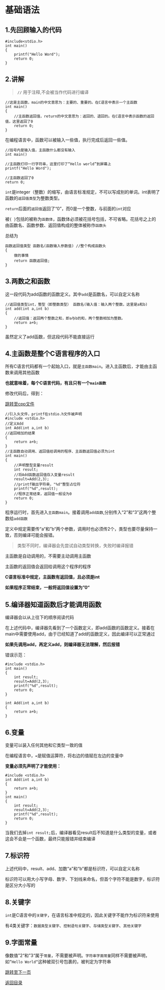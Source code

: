 # 基础语法

## 1.先回顾输入的代码

```
#include<stdio.h>
int main()
{
	printf("Hello Word");
	return 0;
}
```

## 2.讲解

>**`//`** 用于注释,不会被当作代码进行编译

```
//这是主函数，main的中文意思为：主要的、重要的。在C语言中表示一个主函数
int main()
{
    //主函数返回值，return的中文意思为：返回的、退回的。在C语言中表示函数的返回值，这里返回了0
    return 0;
}
```
在编程语言中，函数可以被输入一些值，执行完成后返回一些值。

```
//括号内是输入值，主函数什么都没有输入
int main()
```

```
//主函数打印一行字符串，这里打印了“Hello world”到屏幕上
printf("Hello Word");
```
```
//主函数返回了0
return 0;
```
`int`是integer（整数）的缩写，由语言标准规定，不可以写成别的单词。int表明了函数的`返回值类型`为整数类型。

`return`后面的`返回值`返回了“0”，而0是一个整数，与前面的`int`对应

被`{ }`包括的被称为`函数体`，函数体必须被花括号包括，不可省略。花括号之上的由函数名、函数参数、返回值构成的整体被称作`函数头`

总结为

```
函数返回值类型 函数名(函数输入参数值) //整个构成函数头
{
    做的事情
    return 函数返回值;
}
```
## 3.两数之和函数

这一段代码为add函数的函数定义。其中`add`是函数名，可以自定义名称

```
//返回值类型int，整型（即整数类型） 函数名(输入值：输入两个整数，这里是a和b)
int add(int a,int b)
{
    //返回值：返回两个整数之和，即a与b的和，两个整数相加为整数。
    return a+b; 
}
```

虽然定义了add函数，但这段代码不能直接运行

## 4.主函数是整个C语言程序的入口

所有C语言代码都有一个起始入口，就是`主函数main`。进入主函数后，才能由主函数来调用其他函数

**也就意味着，每个C语言代码，有且只有一个`main函数`**

修改代码后，得到：

[跳转至cpp文件](https://github.com/GuangYu-yu/Learn-C-language-from-scratch/blob/main/cpp%E6%96%87%E4%BB%B6/Add.cpp)

```
//引入头文件，printf在stdio.h文件被声明
#include <stdio.h>
//定义Add
int Add(int a,int b)
//返回相加的结果
{
	return a+b;
}
//主函数自动调用、返回值给调用的程序、主函数返回值必须为int
int main()
{
	//声明整型变量result
	int result;
	//将Add函数返回值存入变量result
	result=Add(2,3);
	//printf输出字符串，"%d"整型占位符
	printf("%d",result);
	//程序正常结束，返回值一般设为0
	return 0;
}
```

程序运行时，首先进入`主函数main`。接着调用`add函数`,分别传入“2”和“3”这两个整数给`add函数`

定义中规定需要传“a“和”b“两个参数，调用时也必须传2个，类型也要尽量保持一致，否则编译可能会报错。

>类型不同时，编译器会先尝试自动类型转换，失败时编译报错

主函数是自动调用的，不需要主动调用主函数

主函数的返回值会返回给调用这个程序的程序

**C语言标准中规定，主函数有返回值，且必须是int**

**如果程序正常结束，一般将返回值设置为”0“**

## 5.编译器知道函数后才能调用函数

编译器会以从上往下的顺序阅读代码

在上述代码中，编译器先看到了一个函数定义，即add函数的函数定义。接着在main中需要使用add，由于已经知道了add的函数定义，因此编译可以正常通过

**如果先调用add，再定义add，则编译器无法理解，然后报错**

错误示范：

```
#include <stdio.h>
int main()
{
	int result;
	result=Add(2,3);
	printf("%d",result);
	return 0;
}

int Add(int a,int b)
{
	return a+b;
}
```

## 6.变量

变量可以装入任何其他和它类型一致的值

在编程语言中，`=`是赋值运算符，将右边的值赋在左边的变量中

**变量必须先声明了才能使用：**

```
#include <stdio.h>
int Add(int a,int b)
{
	return a+b;
}
int main()
{
	int result;
	result=Add(2,3);
	printf("%d",result);
	return 0;
}
```

当我们去掉`int result;`后，编译器看见result后不知道是什么类型的变量，或者这会不会是一个函数，最终只能报错并结束编译

## 7.标识符
上述代码中，result、add、加数“a”和“b”都是标识符，可以自定义名称

标识符可以用大小写字母、数字、下划线来命名，但首个字符不能是数字，标识符是区分大小写的

## 8.关键字

`int`是C语言中的`关键字`，在语言标准中规定的，因此关键字不能作为标识符来使用

有4类关键字：`数据类型关键字`、`控制语句关键字`、`存储类型关键字`、`其他关键字`

## 9.字面常量

像数值”2“和”3“属于`常量`，不需要被声明。`字符串字面常量`同样不需要被声明，如`”Hello World“`这种被双引号包裹的，被判定为字符串

[跳转至下一页](https://github.com/GuangYu-yu/Learn-C-language-from-scratch/blob/main/%E7%9B%AE%E5%BD%95%E6%96%87%E4%BB%B6/printf%E5%87%BD%E6%95%B0%E7%9A%84%E8%A1%A5%E5%85%85.md)

[返回目录](https://github.com/GuangYu-yu/Learn-C-language-from-scratch/blob/main/%E7%9B%AE%E5%BD%95%E6%96%87%E4%BB%B6/%E7%9B%AE%E5%BD%95.md)
